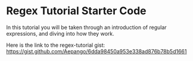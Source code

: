 # Regex Tutorial Starter Code
In this tutorial you will be taken through an introduction of regular expressions, and diving into how they work.

Here is the link to the regex-tutorial gist: https://gist.github.com/Aepango/6dda98450a953e338ad876b78b5d1661
